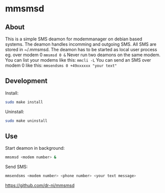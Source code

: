 # mmsmsd

## About
This is a simple SMS deamon for modemmanager on debian based systems. The deamon handles incomming and outgoing SMS. All SMS are stored in ~/.mmsmsd. The deamon has to be started as local user process eg. over modem 0 ```mmsmsd 0 &``` Never run two deamons on the same modem. You can list your modems like this: 
```mmcli -L```
You can send an SMS over modem 0 like this: ```mmsendsms 0 +49xxxxxx "your text"```

## Development


Install:
```sh
sudo make install
```

Uninstall:
```sh
sudo make uninstall
```

## Use
Start deamon in background:
```sh
mmsmsd <modem number> &
```

Send SMS:
```sh
mmsendsms <modem number> <phone number> <your text message>
```

https://github.com/dr-ni/mmsmsd
